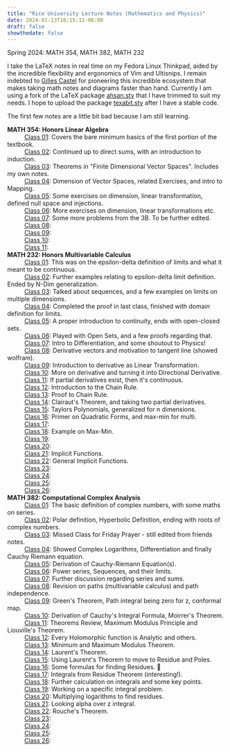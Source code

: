 ```yaml
---
title: "Rice University Lecture Notes (Mathematics and Physics)"
date: 2024-01-13T16:15:11-06:00
draft: false
showthedate: false
---
```

Spring 2024: MATH 354, MATH 382, MATH 232
<!--more-->

I take the LaTeX notes in real time on my Fedora Linux Thinkpad, aided by the incredible flexibility and ergonomics of Vim and Ultisnips. I remain indebted to [Gilles Castel](https://castel.dev) for pioneering this incredible ecosystem that makes taking math notes and diagrams faster than hand. Currently I am using a fork of the LaTeX package [ahsan.sty](https://github.com/AnglyPascal/sty) that I have trimmed to suit my needs. I hope to upload the package [texabit.sty](https://www.youtube.com/watch?v=dQw4w9WgXcQ) after I have a stable code.

The first few notes are a little bit bad because I am still learning.

**MATH 354: Honors Linear Algebra**
\
&nbsp;&nbsp;&nbsp;&nbsp;&nbsp;&nbsp;&nbsp;&nbsp;&nbsp;&nbsp;[Class 01](/math354/class01.pdf): Covers the bare minimum basics of the first portion of the textbook.\
&nbsp;&nbsp;&nbsp;&nbsp;&nbsp;&nbsp;&nbsp;&nbsp;&nbsp;&nbsp;[Class 02](/math354/class02.pdf): Continued up to direct sums, with an introduction to induction.\
&nbsp;&nbsp;&nbsp;&nbsp;&nbsp;&nbsp;&nbsp;&nbsp;&nbsp;&nbsp;[Class 03](/math354/class03.pdf): Theorems in "Finite Dimensional Vector Spaces". Includes my own notes. \
&nbsp;&nbsp;&nbsp;&nbsp;&nbsp;&nbsp;&nbsp;&nbsp;&nbsp;&nbsp;[Class 04](/math354/class04.pdf): Dimension of Vector Spaces, related Exercises, and intro to Mapping.\
&nbsp;&nbsp;&nbsp;&nbsp;&nbsp;&nbsp;&nbsp;&nbsp;&nbsp;&nbsp;[Class 05](/math354/class05.pdf): Some exercises on dimension, linear transformation, defined null space and injections. \
&nbsp;&nbsp;&nbsp;&nbsp;&nbsp;&nbsp;&nbsp;&nbsp;&nbsp;&nbsp;[Class 06](/math354/class06.pdf): More exercises on dimension, linear transformations etc.\
&nbsp;&nbsp;&nbsp;&nbsp;&nbsp;&nbsp;&nbsp;&nbsp;&nbsp;&nbsp;[Class 07](/math354/class07.pdf): Some more problems from the 3B. To be further edited.    
&nbsp;&nbsp;&nbsp;&nbsp;&nbsp;&nbsp;&nbsp;&nbsp;&nbsp;&nbsp;[Class 08](/math354/class08.pdf):    
&nbsp;&nbsp;&nbsp;&nbsp;&nbsp;&nbsp;&nbsp;&nbsp;&nbsp;&nbsp;[Class 09](/math354/class09.pdf):    
&nbsp;&nbsp;&nbsp;&nbsp;&nbsp;&nbsp;&nbsp;&nbsp;&nbsp;&nbsp;[Class 10](/math354/class10.pdf):    
&nbsp;&nbsp;&nbsp;&nbsp;&nbsp;&nbsp;&nbsp;&nbsp;&nbsp;&nbsp;[Class 11](/math354/class11.pdf):    
**MATH 232: Honors Multivariable Calculus**
\
&nbsp;&nbsp;&nbsp;&nbsp;&nbsp;&nbsp;&nbsp;&nbsp;&nbsp;&nbsp;[Class 01](/math232/class01.pdf): This was on the epsilon-delta definition of limits and what it meant to be continuous.\
&nbsp;&nbsp;&nbsp;&nbsp;&nbsp;&nbsp;&nbsp;&nbsp;&nbsp;&nbsp;[Class 02](/math232/class02.pdf): Further examples relating to epsilon-delta limit definition. Ended by N-Dim generalization.\
&nbsp;&nbsp;&nbsp;&nbsp;&nbsp;&nbsp;&nbsp;&nbsp;&nbsp;&nbsp;[Class 03](/math232/class03.pdf): Talked about sequences, and a few examples on limits on multiple dimensions.\
&nbsp;&nbsp;&nbsp;&nbsp;&nbsp;&nbsp;&nbsp;&nbsp;&nbsp;&nbsp;[Class 04](/math232/class04.pdf): Completed the proof in last class, finished with domain definition for limits.\
&nbsp;&nbsp;&nbsp;&nbsp;&nbsp;&nbsp;&nbsp;&nbsp;&nbsp;&nbsp;[Class 05](/math232/class05.pdf): A proper introduction to continuity, ends with open-closed sets.\
&nbsp;&nbsp;&nbsp;&nbsp;&nbsp;&nbsp;&nbsp;&nbsp;&nbsp;&nbsp;[Class 06](/math232/class06.pdf): Played with Open Sets, and a few proofs regarding that.\
&nbsp;&nbsp;&nbsp;&nbsp;&nbsp;&nbsp;&nbsp;&nbsp;&nbsp;&nbsp;[Class 07](/math232/class07.pdf): Intro to Differentiation, and some shoutout to Physics! \
&nbsp;&nbsp;&nbsp;&nbsp;&nbsp;&nbsp;&nbsp;&nbsp;&nbsp;&nbsp;[Class 08](/math232/class08.pdf): Derivative vectors and motivation to tangent line (showed wolfram). \
&nbsp;&nbsp;&nbsp;&nbsp;&nbsp;&nbsp;&nbsp;&nbsp;&nbsp;&nbsp;[Class 09](/math232/class09.pdf): Introduction to derivative as Linear Transformation. \
&nbsp;&nbsp;&nbsp;&nbsp;&nbsp;&nbsp;&nbsp;&nbsp;&nbsp;&nbsp;[Class 10](/math232/class10.pdf): More on derivative and turning it into Directional Derivative. \
&nbsp;&nbsp;&nbsp;&nbsp;&nbsp;&nbsp;&nbsp;&nbsp;&nbsp;&nbsp;[Class 11](/math232/class11.pdf): If partial derivatives exist, then it's continuous. \
&nbsp;&nbsp;&nbsp;&nbsp;&nbsp;&nbsp;&nbsp;&nbsp;&nbsp;&nbsp;[Class 12](/math232/class12.pdf): Introduction to the Chain Rule.  
&nbsp;&nbsp;&nbsp;&nbsp;&nbsp;&nbsp;&nbsp;&nbsp;&nbsp;&nbsp;[Class 13](/math232/class13.pdf): Proof to Chain Rule.   
&nbsp;&nbsp;&nbsp;&nbsp;&nbsp;&nbsp;&nbsp;&nbsp;&nbsp;&nbsp;[Class 14](/math232/class14.pdf): Clairaut's Theorem, and taking two partial derivatives.   
&nbsp;&nbsp;&nbsp;&nbsp;&nbsp;&nbsp;&nbsp;&nbsp;&nbsp;&nbsp;[Class 15](/math232/class15.pdf): Taylors Polynomials, generalized for n dimensions.     
&nbsp;&nbsp;&nbsp;&nbsp;&nbsp;&nbsp;&nbsp;&nbsp;&nbsp;&nbsp;[Class 16](/math232/class16.pdf): Primer on Quadratic Forms, and max-min for multi.      
&nbsp;&nbsp;&nbsp;&nbsp;&nbsp;&nbsp;&nbsp;&nbsp;&nbsp;&nbsp;[Class 17](/math232/class17.pdf):        
&nbsp;&nbsp;&nbsp;&nbsp;&nbsp;&nbsp;&nbsp;&nbsp;&nbsp;&nbsp;[Class 18](/math232/class18.pdf): Example on Max-Min.       
&nbsp;&nbsp;&nbsp;&nbsp;&nbsp;&nbsp;&nbsp;&nbsp;&nbsp;&nbsp;[Class 19](/math232/class19.pdf):        
&nbsp;&nbsp;&nbsp;&nbsp;&nbsp;&nbsp;&nbsp;&nbsp;&nbsp;&nbsp;[Class 20](/math232/class20.pdf):       
&nbsp;&nbsp;&nbsp;&nbsp;&nbsp;&nbsp;&nbsp;&nbsp;&nbsp;&nbsp;[Class 21](/math232/class21.pdf): Implicit Functions.       
&nbsp;&nbsp;&nbsp;&nbsp;&nbsp;&nbsp;&nbsp;&nbsp;&nbsp;&nbsp;[Class 22](/math232/class22.pdf): General Implicit Functions.       
&nbsp;&nbsp;&nbsp;&nbsp;&nbsp;&nbsp;&nbsp;&nbsp;&nbsp;&nbsp;[Class 23](/math232/class23.pdf):       
&nbsp;&nbsp;&nbsp;&nbsp;&nbsp;&nbsp;&nbsp;&nbsp;&nbsp;&nbsp;[Class 24](/math232/class24.pdf):       
&nbsp;&nbsp;&nbsp;&nbsp;&nbsp;&nbsp;&nbsp;&nbsp;&nbsp;&nbsp;[Class 25](/math232/class25.pdf):       
&nbsp;&nbsp;&nbsp;&nbsp;&nbsp;&nbsp;&nbsp;&nbsp;&nbsp;&nbsp;[Class 26](/math232/class26.pdf):       
**MATH 382: Computational Complex Analysis**
\
&nbsp;&nbsp;&nbsp;&nbsp;&nbsp;&nbsp;&nbsp;&nbsp;&nbsp;&nbsp;[Class 01](/math382/class01.pdf): The basic definition of complex numbers, with some maths on series.\
&nbsp;&nbsp;&nbsp;&nbsp;&nbsp;&nbsp;&nbsp;&nbsp;&nbsp;&nbsp;[Class 02](/math382/class02.pdf): Polar definition, Hyperbolic Definition, ending with roots of complex numbers.\
&nbsp;&nbsp;&nbsp;&nbsp;&nbsp;&nbsp;&nbsp;&nbsp;&nbsp;&nbsp;[Class 03](/math382/class03.pdf): Missed Class for Friday Prayer - still edited from friends notes.\
&nbsp;&nbsp;&nbsp;&nbsp;&nbsp;&nbsp;&nbsp;&nbsp;&nbsp;&nbsp;[Class 04](/math382/class04.pdf): Showed Complex Logarithms, Differentiation and finally Cauchy Riemann equation.\
&nbsp;&nbsp;&nbsp;&nbsp;&nbsp;&nbsp;&nbsp;&nbsp;&nbsp;&nbsp;[Class 05](/math382/class05.pdf): Derivation of Cauchy-Riemann Equation(s). \
&nbsp;&nbsp;&nbsp;&nbsp;&nbsp;&nbsp;&nbsp;&nbsp;&nbsp;&nbsp;[Class 06](/math382/class06.pdf): Power series, Sequences, and their limits.\
&nbsp;&nbsp;&nbsp;&nbsp;&nbsp;&nbsp;&nbsp;&nbsp;&nbsp;&nbsp;[Class 07](/math382/class07.pdf): Further discussion regarding series and sums.\
&nbsp;&nbsp;&nbsp;&nbsp;&nbsp;&nbsp;&nbsp;&nbsp;&nbsp;&nbsp;[Class 08](/math382/class08.pdf): Revision on paths (multivariable calculus) and path independence.\
&nbsp;&nbsp;&nbsp;&nbsp;&nbsp;&nbsp;&nbsp;&nbsp;&nbsp;&nbsp;[Class 09](/math382/class09.pdf): Green's Theorem, Path integral being zero for z, conformal map.  \
&nbsp;&nbsp;&nbsp;&nbsp;&nbsp;&nbsp;&nbsp;&nbsp;&nbsp;&nbsp;[Class 10](/math382/class10.pdf): Derivation of Cauchy's Integral Formula, Moirrer's Theorem. \
&nbsp;&nbsp;&nbsp;&nbsp;&nbsp;&nbsp;&nbsp;&nbsp;&nbsp;&nbsp;[Class 11](/math382/class11.pdf): Theorems Review, Maximum Modulus Principle and Liouville's Theorem. \
&nbsp;&nbsp;&nbsp;&nbsp;&nbsp;&nbsp;&nbsp;&nbsp;&nbsp;&nbsp;[Class 12](/math382/class12.pdf): Every Holomorphic function is Analytic and others. \
&nbsp;&nbsp;&nbsp;&nbsp;&nbsp;&nbsp;&nbsp;&nbsp;&nbsp;&nbsp;[Class 13](/math382/class13.pdf): Minimum and Maximum Modulus Theorem.   
&nbsp;&nbsp;&nbsp;&nbsp;&nbsp;&nbsp;&nbsp;&nbsp;&nbsp;&nbsp;[Class 14](/math382/class14.pdf): Laurent's Theorem.   
&nbsp;&nbsp;&nbsp;&nbsp;&nbsp;&nbsp;&nbsp;&nbsp;&nbsp;&nbsp;[Class 15](/math382/class15.pdf): Using Laurent's Theorem to move to Residue and Poles.   
&nbsp;&nbsp;&nbsp;&nbsp;&nbsp;&nbsp;&nbsp;&nbsp;&nbsp;&nbsp;[Class 16](/math382/class16.pdf): Some formulas for finding Residues.     
&nbsp;&nbsp;&nbsp;&nbsp;&nbsp;&nbsp;&nbsp;&nbsp;&nbsp;&nbsp;[Class 17](/math382/class17.pdf): Integrals from Residue Theorem (interesting!).    
&nbsp;&nbsp;&nbsp;&nbsp;&nbsp;&nbsp;&nbsp;&nbsp;&nbsp;&nbsp;[Class 18](/math382/class18.pdf): Further calculation on integrals and some key points.     
&nbsp;&nbsp;&nbsp;&nbsp;&nbsp;&nbsp;&nbsp;&nbsp;&nbsp;&nbsp;[Class 19](/math382/class19.pdf): Working on a specific integral problem.      
&nbsp;&nbsp;&nbsp;&nbsp;&nbsp;&nbsp;&nbsp;&nbsp;&nbsp;&nbsp;[Class 20](/math382/class20.pdf): Multiplying logarithms to find residues.      
&nbsp;&nbsp;&nbsp;&nbsp;&nbsp;&nbsp;&nbsp;&nbsp;&nbsp;&nbsp;[Class 21](/math382/class21.pdf): Looking alpha over z integral.      
&nbsp;&nbsp;&nbsp;&nbsp;&nbsp;&nbsp;&nbsp;&nbsp;&nbsp;&nbsp;[Class 22](/math382/class22.pdf): Rouche's Theorem.      
&nbsp;&nbsp;&nbsp;&nbsp;&nbsp;&nbsp;&nbsp;&nbsp;&nbsp;&nbsp;[Class 23](/math382/class23.pdf):      
&nbsp;&nbsp;&nbsp;&nbsp;&nbsp;&nbsp;&nbsp;&nbsp;&nbsp;&nbsp;[Class 24](/math382/class24.pdf):      
&nbsp;&nbsp;&nbsp;&nbsp;&nbsp;&nbsp;&nbsp;&nbsp;&nbsp;&nbsp;[Class 25](/math382/class25.pdf):      
&nbsp;&nbsp;&nbsp;&nbsp;&nbsp;&nbsp;&nbsp;&nbsp;&nbsp;&nbsp;[Class 26](/math232/class26.pdf):      

